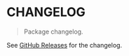 # CHANGELOG

> Package changelog.

See [GitHub Releases](https://github.com/stdlib-js/napi-argv-int32array/releases) for the changelog.